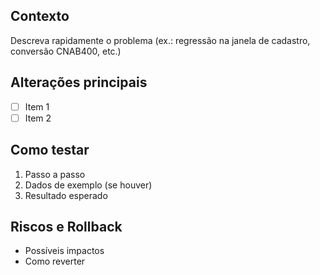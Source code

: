 ## Contexto
Descreva rapidamente o problema (ex.: regressão na janela de cadastro, conversão CNAB400, etc.)

## Alterações principais
- [ ] Item 1
- [ ] Item 2

## Como testar
1. Passo a passo
2. Dados de exemplo (se houver)
3. Resultado esperado

## Riscos e Rollback
- Possíveis impactos
- Como reverter
